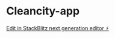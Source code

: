 # Cleancity-app

[Edit in StackBlitz next generation editor ⚡️](https://stackblitz.com/~/github.com/burnan2001/Cleancity-app)